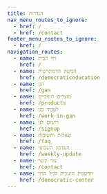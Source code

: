 ```yaml
---
title: הגדרות
nav_menu_routes_to_ignore:
  - href: /
  - href: /contact
footer_menu_routes_to_ignore:
  - href: /
navigation_routes:
  - name: דף הבית
    href: /
  - name: הגישה הדמוקרטית
    href: /democraticeducation
  - name: הגן
    href: /gan
  - name: מוצרים חינוכיים
    href: /products
  - name: לעבוד בגן
    href: /work-in-gan
  - name: רישום לגן
    href: /signup
  - name: שאלות ותשובות
    href: /faq
  - name: העדכון השבועי
    href: /weekly-update
  - name: צור קשר
    href: /contact
  - name: חדשנות חינוכית לגיל הרך
    href: /democratic-center
---
```

